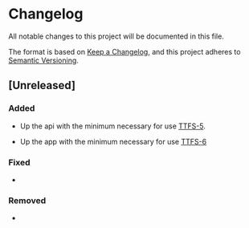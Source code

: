# Changelog

All notable changes to this project will be documented in this file.

The format is based on [Keep a Changelog](https://keepachangelog.com/en/1.0.0/),
and this project adheres to [Semantic Versioning](https://semver.org/spec/v2.0.0.html).

## [Unreleased]

### Added

- Up the api with the minimum necessary for use [TTFS-5](https://guilhermetelesdev.atlassian.net/browse/TTFS-5).

- Up the app with the minimum necessary for use [TTFS-6](https://guilhermetelesdev.atlassian.net/browse/TTFS-6)

### Fixed

- 

### Removed

- 